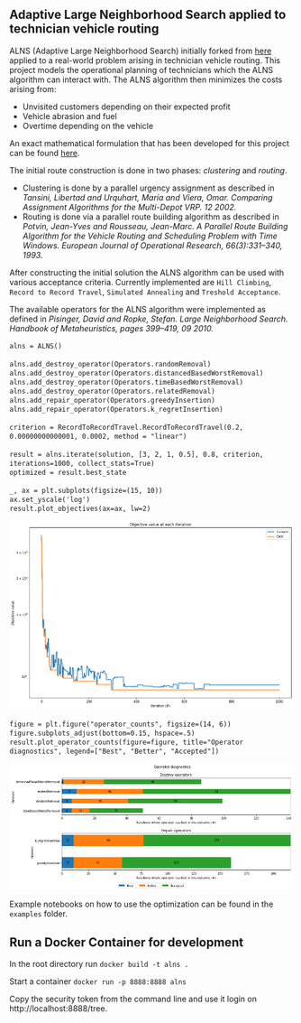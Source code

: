 ## Adaptive Large Neighborhood Search applied to technician vehicle routing

ALNS (Adaptive Large Neighborhood Search) initially forked from [here](https://github.com/N-Wouda/ALNS) applied to a real-world problem arising in technician vehicle routing. This project models the operational planning of technicians which the ALNS algorithm can interact with. The ALNS algorithm then minimizes the costs arising from:

* Unvisited customers depending on their expected profit
* Vehicle abrasion and fuel
* Overtime depending on the vehicle

An exact mathematical formulation that has been developed for this project can be found [here](docs/Problem.pdf).

The initial route construction is done in two phases: *clustering* and *routing*.

* Clustering is done by a parallel urgency assignment as described in *Tansini, Libertad and Urquhart, María and Viera, Omar. Comparing Assignment Algorithms for the Multi-Depot VRP. 12 2002.*
* Routing is done via a parallel route building algorithm as described in *Potvin, Jean-Yves and Rousseau, Jean-Marc. A Parallel Route Building Algorithm for the Vehicle Routing and Scheduling Problem with Time Windows. European Journal of Operational Research, 66(3):331–340, 1993.*

After constructing the initial solution the ALNS algorithm can be used with various acceptance criteria. Currently implemented are `Hill Climbing`, `Record to Record Travel`, `Simulated Annealing` and `Treshold Acceptance`. 

The available operators for the ALNS algorithm were implemented as defined in *Pisinger, David and Ropke, Stefan. Large Neighborhood Search. Handbook of Metaheuristics, pages 399–419, 09 2010.* 

```
alns = ALNS()

alns.add_destroy_operator(Operators.randomRemoval)
alns.add_destroy_operator(Operators.distancedBasedWorstRemoval)
alns.add_destroy_operator(Operators.timeBasedWorstRemoval)
alns.add_destroy_operator(Operators.relatedRemoval)
alns.add_repair_operator(Operators.greedyInsertion)
alns.add_repair_operator(Operators.k_regretInsertion)

criterion = RecordToRecordTravel.RecordToRecordTravel(0.2, 0.00000000000001, 0.0002, method = "linear")

result = alns.iterate(solution, [3, 2, 1, 0.5], 0.8, criterion, iterations=1000, collect_stats=True)
optimized = result.best_state

_, ax = plt.subplots(figsize=(15, 10))
ax.set_yscale('log')
result.plot_objectives(ax=ax, lw=2)
```
![](docs/rrt_example.png)


```
figure = plt.figure("operator_counts", figsize=(14, 6))
figure.subplots_adjust(bottom=0.15, hspace=.5)
result.plot_operator_counts(figure=figure, title="Operator diagnostics", legend=["Best", "Better", "Accepted"])
```

![](docs/rrt_example2.png)

Example notebooks on how to use the optimization can be found in the `examples` folder.

## Run a Docker Container for development

In the root directory run `docker build -t alns .`

Start a container `docker run -p 8888:8888 alns`

Copy the security token from the command line and use it login on http://localhost:8888/tree. 

